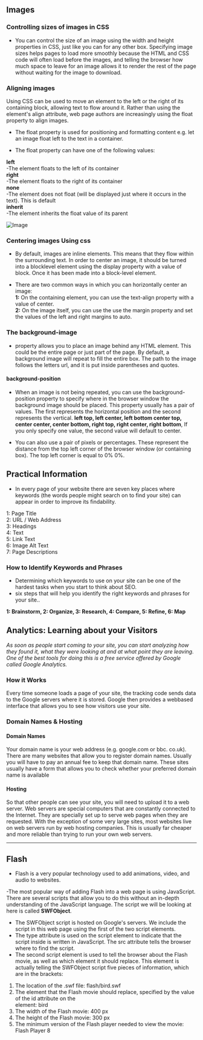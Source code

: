 ## Images

### Controlling sizes of images in CSS

- You can control the size of an
image using the width and
height properties in CSS, just
like you can for any other box.
Specifying image sizes helps
pages to load more smoothly
because the HTML and CSS
code will often load before the
images, and telling the browser
how much space to leave for an
image allows it to render the rest
of the page without waiting for
the image to download.

### Aligning images
Using CSS can be used
to move an element to the left or
the right of its containing block,
allowing text to flow around it.
Rather than using the <img>
element's align attribute, web
page authors are increasingly
using the float property to align
images.

- The float property is used for positioning and formatting content e.g. let an image float left to the text in a container.

- The float property can have one of the following values:

**left**  
-The element floats to the left of its container  
**right**  
-The element floats to the right of its container  
**none**  
-The element does not float (will be displayed just where it occurs in the text). This is default  
**inherit**  
-The element inherits the float value of its parent

![Image](https://css-tricks.com/wp-content/uploads/2021/03/print-layout.png)

### Centering images Using css

- By default, images are inline
elements. This means that they
flow within the surrounding text.
In order to center an image, it
should be turned into a blocklevel
element using the display
property with a value of block.
Once it has been made into a
block-level element.  

- There are two common ways in which you
can horizontally center an image:  
**1:** On the containing element,
you can use the text-align
property with a value of center.  
**2:** On the image itself, you can
use the use the margin property
and set the values of the left and
right margins to auto.

### The background-image
- property allows you to place
an image behind any HTML
element. This could be the entire
page or just part of the page. By
default, a background image will
repeat to fill the entire box.
The path to the image follows
the letters url, and it is put
inside parentheses and quotes.

#### background-position

- When an image is not being
repeated, you can use the
background-position
property to specify where in the
browser window the background
image should be placed.
This property usually has a pair
of values. The first represents
the horizontal position and the
second represents the vertical.
**left top,
left center,
left bottom
center top,
center center,
center bottom,
right top,
right center,
right bottom**,
If you only specify one value,
the second value will default to
center.

- You can also use a pair of pixels
or percentages. These represent
the distance from the top left
corner of the browser window
(or containing box). The top left
corner is equal to 0% 0%.

## Practical Information

- In every page of your website there are seven key places where keywords
(the words people might search on to find your site) can appear in order
to improve its findability.

1: Page Title  
2: URL / Web Address  
3: Headings  
4: Text  
5: Link Text  
6: Image Alt Text  
7: Page Descriptions  

### How to Identify Keywords and Phrases

- Determining which keywords to use on your site can be one of the
hardest tasks when you start to think about SEO.
- six steps that
will help you identify the right keywords and phrases for your site..

**1: Brainstorm,
2: Organize,
3: Research,
4: Compare,
5: Refine,
6: Map**



## Analytics: Learning about your Visitors

*As soon as people start coming to your site, you can start analyzing
how they found it, what they were looking at and at what point they are
leaving. One of the best tools for doing this is a free service offered by
Google called Google Analytics.*

### How it Works
Every time someone loads a
page of your site, the tracking
code sends data to the Google
servers where it is stored.
Google then provides a webbased
interface that allows you
to see how visitors use your site.

### Domain Names & Hosting

#### Domain Names
Your domain name is your web
address (e.g. google.com or bbc.
co.uk). There are many websites
that allow you to register domain
names. Usually you will have to
pay an annual fee to keep that
domain name.
These sites usually have a form
that allows you to check whether
your preferred domain name is
available

#### Hosting

So that other people can see
your site, you will need to upload
it to a web server. Web servers
are special computers that are
constantly connected to the
Internet. They are specially set
up to serve web pages when
they are requested.
With the exception of some very
large sites, most websites live on
web servers run by web hosting
companies. This is usually far
cheaper and more reliable than
trying to run your own web
servers.

-------

## Flash

- Flash is a very popular technology used
to add animations, video, and audio to
websites. 

-The most popular way of
adding Flash into a web page
is using JavaScript. There are
several scripts that allow you
to do this without an in-depth
understanding of the JavaScript
language.
The script we will be looking at
here is called **SWFObject**. 

- The SWFObject
script is hosted on Google's
servers. We include the script in
this web page using the first of
the two script elements.
- The type attribute is used on the
script element to indicate
that the script inside is written
in JavaScript. The src attribute
tells the browser where to find
the script.
- The second script element
is used to tell the browser about
the Flash movie, as well as which
element it should replace. This
element is actually telling the
SWFObject script five pieces
of information, which are in the
brackets:

1. The location of the .swf file:
flash/bird.swf
2. The element that the Flash
movie should replace, specified
by the value of the id attribute
on the <div> element:
bird
3. The width of the Flash movie:
400 px
4. The height of the Flash movie:
300 px
5. The minimum version of the
Flash player needed to view the
movie:
Flash Player 8